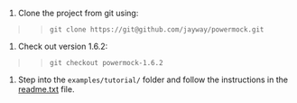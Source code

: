   1. Clone the project from git using:
> > `git clone https://git@github.com/jayway/powermock.git`
  1. Check out version 1.6.2:
> > `git checkout powermock-1.6.2`
  1. Step into the `examples/tutorial/` folder and follow the instructions in the [readme.txt](https://raw.githubusercontent.com/jayway/powermock/powermock-1.6.2/examples/tutorial/readme.txt) file.